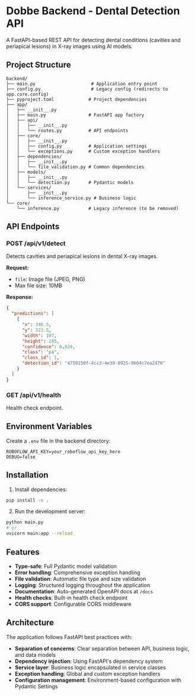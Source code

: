 # Dobbe Backend - Dental Detection API

A FastAPI-based REST API for detecting dental conditions (cavities and periapical lesions) in X-ray images using AI models.

## Project Structure

```
backend/
├── main.py                     # Application entry point
├── config.py                   # Legacy config (redirects to app.core.config)
├── pyproject.toml             # Project dependencies
├── app/
│   ├── __init__.py
│   ├── main.py                # FastAPI app factory
│   ├── api/
│   │   ├── __init__.py
│   │   └── routes.py          # API endpoints
│   ├── core/
│   │   ├── __init__.py
│   │   ├── config.py          # Application settings
│   │   └── exceptions.py      # Custom exception handlers
│   ├── dependencies/
│   │   ├── __init__.py
│   │   └── file_validation.py # Common dependencies
│   ├── models/
│   │   ├── __init__.py
│   │   └── detection.py       # Pydantic models
│   └── services/
│       ├── __init__.py
│       └── inference_service.py # Business logic
└── core/
    └── inference.py           # Legacy inference (to be removed)
```

## API Endpoints

### POST /api/v1/detect

Detects cavities and periapical lesions in dental X-ray images.

**Request:**

- `file`: Image file (JPEG, PNG)
- Max file size: 10MB

**Response:**

```json
{
  "predictions": [
    {
      "x": 346.5,
      "y": 323.5,
      "width": 107,
      "height": 105,
      "confidence": 0.839,
      "class": "pa",
      "class_id": 1,
      "detection_id": "4750150f-4cc3-4e39-8925-9604c7ea2470"
    }
  ]
}
```

### GET /api/v1/health

Health check endpoint.

## Environment Variables

Create a `.env` file in the backend directory:

```env
ROBOFLOW_API_KEY=your_roboflow_api_key_here
DEBUG=false
```

## Installation

1. Install dependencies:

```bash
pip install -e .
```

2. Run the development server:

```bash
python main.py
# or
uvicorn main:app --reload
```

## Features

- **Type-safe**: Full Pydantic model validation
- **Error handling**: Comprehensive exception handling
- **File validation**: Automatic file type and size validation
- **Logging**: Structured logging throughout the application
- **Documentation**: Auto-generated OpenAPI docs at `/docs`
- **Health checks**: Built-in health check endpoint
- **CORS support**: Configurable CORS middleware

## Architecture

The application follows FastAPI best practices with:

- **Separation of concerns**: Clear separation between API, business logic, and data models
- **Dependency injection**: Using FastAPI's dependency system
- **Service layer**: Business logic encapsulated in service classes
- **Exception handling**: Global and custom exception handlers
- **Configuration management**: Environment-based configuration with Pydantic Settings
